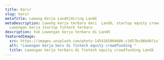 ```yaml
---
title: Karir
slug: karir
metaTitle: Lowong Kerja LandX|Hiring LandX
metaDescription: Lowong kerja terbaru dari  LandX, startup equity crowdfunding|
  Lowongan kerja startup fintech terbaru
description: Yuk Lowongan kerja terbaru di LandX
featuredImage:
  src: https://images.unsplash.com/photo-1454165804606-c3d57bc86b40?ixlib=rb-1.2.1&ixid=MnwxMjA3fDB8MHxwaG90by1wYWdlfHx8fGVufDB8fHx8&auto=format&fit=crop&w=1170&q=80
  alt: "Lowongan kerja baru di fintech equity crowdfunding "
  title: Lowongan kerja terbaru di fintech equity crowdfunding LandX
---
```

